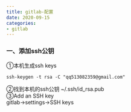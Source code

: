 ```yaml
---
title: gitlab-配置
date: 2020-09-15
categories:
- gitlab
---
```

### 一、添加ssh公钥
①本机生成ssh keys
```
ssh-keygen -t rsa -C "qq513082359@gmail.com"
```
②找到本机的ssh公钥
~/.ssh/id_rsa.pub  
③Add an SSH key  
gitlab->settings->SSH keys  
